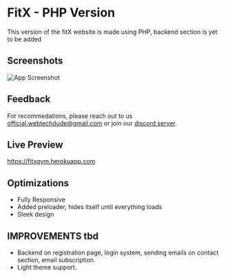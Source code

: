 
# FitX - PHP Version

This version of the fitX website is made using PHP, backend section is yet to be added







## Screenshots

![App Screenshot](https://i.ibb.co/LNFC7v5/Screenshot-2022-08-20-at-02-52-33-Fit-X-HOME.png)


## Feedback

For recommedations, please reach out to us official.webtechdude@gmail.com or join our [discord server](https://discord.gg/a3PKTJssZ6).


## Live Preview

https://fitxgym.herokuapp.com


## Optimizations
- Fully Responsive
- Added preloader, hides itself until everything loads
- Sleek design
## IMPROVEMENTS tbd

- Backend on registration page, login system, sending emails on contact section, email subscription.
- Light theme support.


